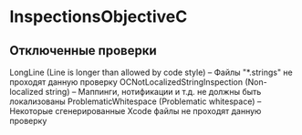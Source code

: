 # InspectionsObjectiveC

## Отключенные проверки

LongLine (Line is longer than allowed by code style) – Файлы "*.strings" не проходят данную проверку
OCNotLocalizedStringInspection (Non-localized string) – Маппинги, нотификации и т.д. не должны быть локализованы
ProblematicWhitespace (Problematic whitespace) – Некоторые сгенерированные Xcode файлы не проходят данную проверку
